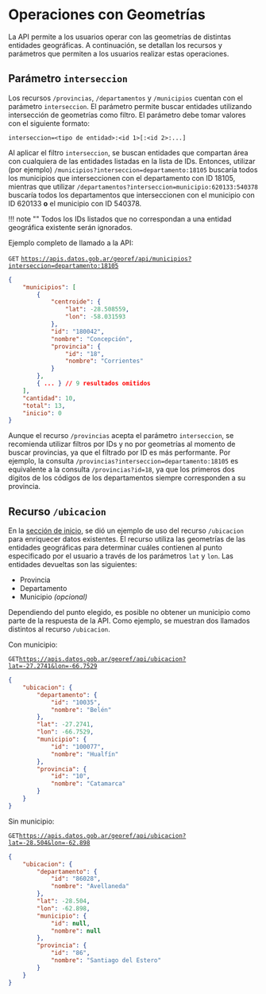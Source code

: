 # Operaciones con Geometrías
La API permite a los usuarios operar con las geometrías de distintas entidades geográficas. A continuación, se detallan los recursos y parámetros que permiten a los usuarios realizar estas operaciones.

## Parámetro `interseccion`
Los recursos `/provincias`, `/departamentos` y `/municipios` cuentan con el parámetro `interseccion`. El parámetro permite buscar entidades utilizando intersección de geometrías como filtro. El parámetro debe tomar valores con el siguiente formato:

	interseccion=<tipo de entidad>:<id 1>[:<id 2>:...]

Al aplicar el filtro `interseccion`, se buscan entidades que compartan área con cualquiera de las entidades listadas en la lista de IDs. Entonces, utilizar (por ejemplo) `/municipios?interseccion=departamento:18105` buscaría todos los municipios que interseccionen con el departamento con ID 18105, mientras que utilizar `/departamentos?interseccion=municipio:620133:540378` buscaría todos los departamentos que interseccionen con el municipio con ID 620133 **o** el municipio con ID 540378.

!!! note ""
	Todos los IDs listados que no correspondan a una entidad geográfica existente serán ignorados.

Ejemplo completo de llamado a la API:

`GET` [`https://apis.datos.gob.ar/georef/api/municipios?interseccion=departamento:18105`](https://apis.datos.gob.ar/georef/api/municipios?interseccion=departamento:18105)
```json
{
    "municipios": [
        {
            "centroide": {
                "lat": -28.508559,
                "lon": -58.031593
            },
            "id": "180042",
            "nombre": "Concepción",
            "provincia": {
                "id": "18",
                "nombre": "Corrientes"
            }
        },
		{ ... } // 9 resultados omitidos
    ],
    "cantidad": 10,
    "total": 13,
    "inicio": 0
}
```

Aunque el recurso `/provincias` acepta el parámetro `interseccion`, se recomienda utilizar filtros por IDs y no por geometrías al momento de buscar provincias, ya que el filtrado por ID es más performante. Por ejemplo, la consulta `/provincias?interseccion=departamento:18105` es equivalente a la consulta `/provincias?id=18`, ya que los primeros dos dígitos de los códigos de los departamentos siempre corresponden a su provincia.

## Recurso `/ubicacion`
En la [sección de inicio](/), se dió un ejemplo de uso del recurso `/ubicacion` para enriquecer datos existentes. El recurso utiliza las geometrías de las entidades geográficas para determinar cuáles contienen al punto especificado por el usuario a través de los parámetros `lat` y `lon`. Las entidades devueltas son las siguientes:

- Provincia
- Departamento
- Municipio *(opcional)*

Dependiendo del punto elegido, es posible no obtener un municipio como parte de la respuesta de la API. Como ejemplo, se muestran dos llamados distintos al recurso `/ubicacion`.

Con municipio:

`GET`[`https://apis.datos.gob.ar/georef/api/ubicacion?lat=-27.2741&lon=-66.7529`](https://apis.datos.gob.ar/georef/api/ubicacion?lat=-27.2741&lon=-66.7529)
```json
{
    "ubicacion": {
        "departamento": {
            "id": "10035",
            "nombre": "Belén"
        },
        "lat": -27.2741,
        "lon": -66.7529,
        "municipio": {
            "id": "100077",
            "nombre": "Hualfín"
        },
        "provincia": {
            "id": "10",
            "nombre": "Catamarca"
        }
    }
}
```

Sin municipio:

`GET`[`https://apis.datos.gob.ar/georef/api/ubicacion?lat=-28.504&lon=-62.898`](https://apis.datos.gob.ar/georef/api/ubicacion?lat=-28.504&lon=-62.898)
```json
{
    "ubicacion": {
        "departamento": {
            "id": "86028",
            "nombre": "Avellaneda"
        },
        "lat": -28.504,
        "lon": -62.898,
        "municipio": {
            "id": null,
            "nombre": null
        },
        "provincia": {
            "id": "86",
            "nombre": "Santiago del Estero"
        }
    }
}
```
